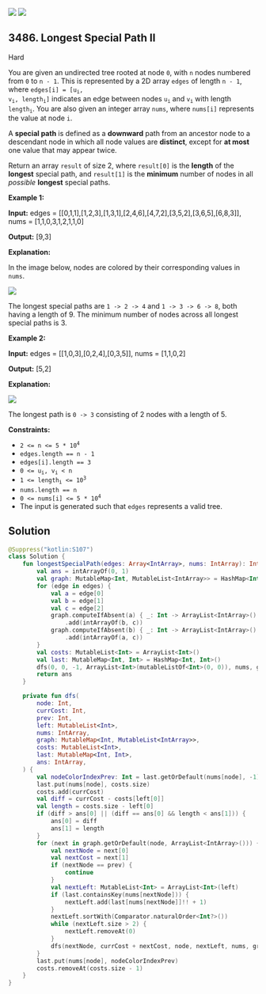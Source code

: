 [![](https://img.shields.io/github/stars/javadev/LeetCode-in-Kotlin?label=Stars&style=flat-square)](https://github.com/javadev/LeetCode-in-Kotlin)
[![](https://img.shields.io/github/forks/javadev/LeetCode-in-Kotlin?label=Fork%20me%20on%20GitHub%20&style=flat-square)](https://github.com/javadev/LeetCode-in-Kotlin/fork)

## 3486\. Longest Special Path II

Hard

You are given an undirected tree rooted at node `0`, with `n` nodes numbered from `0` to `n - 1`. This is represented by a 2D array `edges` of length `n - 1`, where <code>edges[i] = [u<sub>i</sub>, v<sub>i</sub>, length<sub>i</sub>]</code> indicates an edge between nodes <code>u<sub>i</sub></code> and <code>v<sub>i</sub></code> with length <code>length<sub>i</sub></code>. You are also given an integer array `nums`, where `nums[i]` represents the value at node `i`.

A **special path** is defined as a **downward** path from an ancestor node to a descendant node in which all node values are **distinct**, except for **at most** one value that may appear twice.

Return an array `result` of size 2, where `result[0]` is the **length** of the **longest** special path, and `result[1]` is the **minimum** number of nodes in all _possible_ **longest** special paths.

**Example 1:**

**Input:** edges = \[\[0,1,1],[1,2,3],[1,3,1],[2,4,6],[4,7,2],[3,5,2],[3,6,5],[6,8,3]], nums = [1,1,0,3,1,2,1,1,0]

**Output:** [9,3]

**Explanation:**

In the image below, nodes are colored by their corresponding values in `nums`.

![](https://assets.leetcode.com/uploads/2025/02/18/e1.png)

The longest special paths are `1 -> 2 -> 4` and `1 -> 3 -> 6 -> 8`, both having a length of 9. The minimum number of nodes across all longest special paths is 3.

**Example 2:**

**Input:** edges = \[\[1,0,3],[0,2,4],[0,3,5]], nums = [1,1,0,2]

**Output:** [5,2]

**Explanation:**

![](https://assets.leetcode.com/uploads/2025/02/18/e2.png)

The longest path is `0 -> 3` consisting of 2 nodes with a length of 5.

**Constraints:**

*   <code>2 <= n <= 5 * 10<sup>4</sup></code>
*   `edges.length == n - 1`
*   `edges[i].length == 3`
*   <code>0 <= u<sub>i</sub>, v<sub>i</sub> < n</code>
*   <code>1 <= length<sub>i</sub> <= 10<sup>3</sup></code>
*   `nums.length == n`
*   <code>0 <= nums[i] <= 5 * 10<sup>4</sup></code>
*   The input is generated such that `edges` represents a valid tree.

## Solution

```kotlin
@Suppress("kotlin:S107")
class Solution {
    fun longestSpecialPath(edges: Array<IntArray>, nums: IntArray): IntArray {
        val ans = intArrayOf(0, 1)
        val graph: MutableMap<Int, MutableList<IntArray>> = HashMap<Int, MutableList<IntArray>>()
        for (edge in edges) {
            val a = edge[0]
            val b = edge[1]
            val c = edge[2]
            graph.computeIfAbsent(a) { _: Int -> ArrayList<IntArray>() }
                .add(intArrayOf(b, c))
            graph.computeIfAbsent(b) { _: Int -> ArrayList<IntArray>() }
                .add(intArrayOf(a, c))
        }
        val costs: MutableList<Int> = ArrayList<Int>()
        val last: MutableMap<Int, Int> = HashMap<Int, Int>()
        dfs(0, 0, -1, ArrayList<Int>(mutableListOf<Int>(0, 0)), nums, graph, costs, last, ans)
        return ans
    }

    private fun dfs(
        node: Int,
        currCost: Int,
        prev: Int,
        left: MutableList<Int>,
        nums: IntArray,
        graph: MutableMap<Int, MutableList<IntArray>>,
        costs: MutableList<Int>,
        last: MutableMap<Int, Int>,
        ans: IntArray,
    ) {
        val nodeColorIndexPrev: Int = last.getOrDefault(nums[node], -1)
        last.put(nums[node], costs.size)
        costs.add(currCost)
        val diff = currCost - costs[left[0]]
        val length = costs.size - left[0]
        if (diff > ans[0] || (diff == ans[0] && length < ans[1])) {
            ans[0] = diff
            ans[1] = length
        }
        for (next in graph.getOrDefault(node, ArrayList<IntArray>())) {
            val nextNode = next[0]
            val nextCost = next[1]
            if (nextNode == prev) {
                continue
            }
            val nextLeft: MutableList<Int> = ArrayList<Int>(left)
            if (last.containsKey(nums[nextNode])) {
                nextLeft.add(last[nums[nextNode]]!! + 1)
            }
            nextLeft.sortWith(Comparator.naturalOrder<Int?>())
            while (nextLeft.size > 2) {
                nextLeft.removeAt(0)
            }
            dfs(nextNode, currCost + nextCost, node, nextLeft, nums, graph, costs, last, ans)
        }
        last.put(nums[node], nodeColorIndexPrev)
        costs.removeAt(costs.size - 1)
    }
}
```